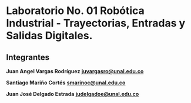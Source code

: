 # Laboratorio No. 01 Robótica Industrial - Trayectorias, Entradas y Salidas Digitales.

## Integrantes

**Juan Angel Vargas Rodríguez**
**juvargasro@unal.edu.co**


**Santiago Mariño Cortés**
**smarinoc@unal.edu.co**

**Juan José Delgado Estrada**
**judelgadoe@unal.edu.co**


